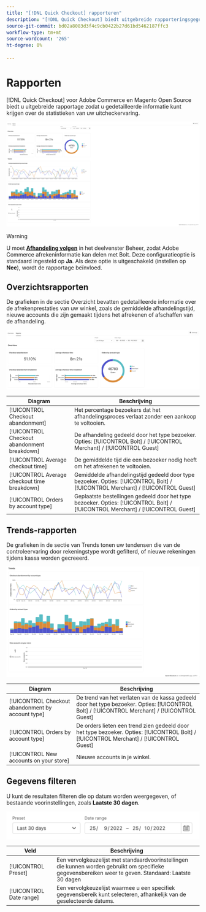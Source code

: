```yaml
---
title: "[!DNL Quick Checkout] rapporteren"
description: "[!DNL Quick Checkout] biedt uitgebreide rapporteringsgegevens aan."
source-git-commit: bd02a8083d3f4c9cb0422b27d61bd5462187ffc3
workflow-type: tm+mt
source-wordcount: '265'
ht-degree: 0%

---
```



# Rapporten

[!DNL Quick Checkout] voor Adobe Commerce en Magento Open Source biedt u uitgebreide rapportage zodat u gedetailleerde informatie kunt krijgen over de statistieken van uw uitcheckervaring.

![Rapporten, weergave](assets/reports-view-big-checkout.png)

>[!WARNING]
>
> U moet [**Afhandeling volgen**](../quick-checkout/settings-quick-checkout.md) in het deelvenster Beheer, zodat Adobe Commerce afrekeninformatie kan delen met Bolt. Deze configuratieoptie is standaard ingesteld op **Ja**. Als deze optie is uitgeschakeld (instellen op **Nee**), wordt de rapportage beïnvloed.

## Overzichtsrapporten

De grafieken in de sectie Overzicht bevatten gedetailleerde informatie over de afrekenprestaties van uw winkel, zoals de gemiddelde afhandelingstijd, nieuwe accounts die zijn gemaakt tijdens het afrekenen of afschaffen van de afhandeling.

![Overzicht van rapporten](assets/overview-report-checkout.png)

| Diagram | Beschrijving |
|---|---|
| [!UICONTROL Checkout abandonment] | Het percentage bezoekers dat het afhandelingsproces verlaat zonder een aankoop te voltooien. |
| [!UICONTROL Checkout abandonment breakdown] | De afhandeling gedeeld door het type bezoeker. Opties: [!UICONTROL Bolt] / [!UICONTROL Merchant] / [!UICONTROL Guest] |
| [!UICONTROL Average checkout time] | De gemiddelde tijd die een bezoeker nodig heeft om het afrekenen te voltooien. |
| [!UICONTROL Average checkout time breakdown] | Gemiddelde afhandelingstijd gedeeld door type bezoeker. Opties: [!UICONTROL Bolt] / [!UICONTROL Merchant] / [!UICONTROL Guest] |
| [!UICONTROL Orders by account type] | Geplaatste bestellingen gedeeld door het type bezoeker. Opties: [!UICONTROL Bolt] / [!UICONTROL Merchant] / [!UICONTROL Guest] |

## Trends-rapporten

De grafieken in de sectie van Trends tonen uw tendensen die van de controleervaring door rekeningstype wordt gefilterd, of nieuwe rekeningen tijdens kassa worden gecreeerd.

![Rapporttrends](assets/trends-report-checkout.png)

| Diagram | Beschrijving |
|---|---|
| [!UICONTROL Checkout abandonment by account type] | De trend van het verlaten van de kassa gedeeld door het type bezoeker. Opties: [!UICONTROL Bolt] / [!UICONTROL Merchant] / [!UICONTROL Guest] |
| [!UICONTROL Orders by account type] | De orders lieten een trend zien gedeeld door het type bezoeker. Opties: [!UICONTROL Bolt] / [!UICONTROL Merchant] / [!UICONTROL Guest] |
| [!UICONTROL New accounts on your store] | Nieuwe accounts in je winkel. |

## Gegevens filteren

U kunt de resultaten filteren die op datum worden weergegeven, of bestaande voorinstellingen, zoals **Laatste 30 dagen**.

![Filterweergave](assets/filter-view.png)

| Veld | Beschrijving |
|---|---|
| [!UICONTROL Preset] | Een vervolgkeuzelijst met standaardvoorinstellingen die kunnen worden gebruikt om specifieke gegevensbereiken weer te geven. Standaard: Laatste 30 dagen |
| [!UICONTROL Date range] | Een vervolgkeuzelijst waarmee u een specifiek gegevensbereik kunt selecteren, afhankelijk van de geselecteerde datums. |

